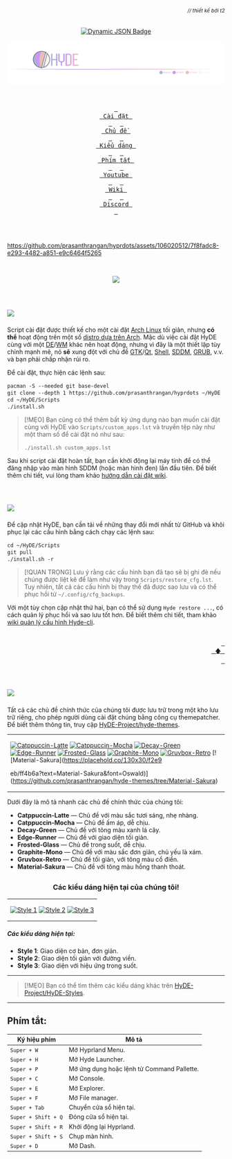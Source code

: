 ###### *<div align="right"><sub>// thiết kế bởi t2</sub></div>*
<div align = center>
    <a href="https://discord.gg/AYbJ9MJez7">
<img alt="Dynamic JSON Badge" src="https://img.shields.io/badge/dynamic/json?url=https%3A%2F%2Fdiscordapp.com%2Fapi%2Finvites%2FmT5YqjaJFh%3Fwith_counts%3Dtrue&query=%24.approximate_member_count&suffix=%20members&style=for-the-badge&logo=discord&logoSize=auto&label=The%20HyDe%20Project&labelColor=ebbcba&color=c79bf0">
    </a>
</div>


<div align="center">

![hyde_banner](https://raw.githubusercontent.com/prasanthrangan/hyprdots/main/Source/assets/hyde_banner.png)

<br>

  <a href="#installation"><kbd> <br> Cài đặt <br> </kbd></a>&ensp;&ensp;
  <a href="#themes"><kbd> <br> Chủ đề <br> </kbd></a>&ensp;&ensp;
  <a href="#styles"><kbd> <br> Kiểu dáng <br> </kbd></a>&ensp;&ensp;
  <a href="#keybindings"><kbd> <br> Phím tắt <br> </kbd></a>&ensp;&ensp;
  <a href="https://www.youtube.com/watch?v=2rWqdKU1vu8&list=PLt8rU_ebLsc5yEHUVsAQTqokIBMtx3RFY&index=1"><kbd> <br> Youtube <br> </kbd></a>&ensp;&ensp;
  <a href="https://github.com/prasanthrangan/hyprdots/wiki"><kbd> <br> Wiki <br> </kbd></a>&ensp;&ensp;
  <a href="https://discord.gg/qWehcFJxPa"><kbd> <br> Discord <br> </kbd></a>

</div><br><br>

https://github.com/prasanthrangan/hyprdots/assets/106020512/7f8fadc8-e293-4482-a851-e9c6464f5265

<br><div align="center"><img width="12%" src="Source/assets/Arch.svg"/><br></div>

<a id="installation"></a>  
<img src="Source/assets/Installation.gif" width="200"/>
---

Script cài đặt được thiết kế cho một cài đặt [Arch Linux](https://wiki.archlinux.org/title/Arch_Linux) tối giản, nhưng **có thể** hoạt động trên một số [distro dựa trên Arch](https://wiki.archlinux.org/title/Arch-based_distributions).
Mặc dù việc cài đặt HyDE cùng với một [DE](https://wiki.archlinux.org/title/Desktop_environment)/[WM](https://wiki.archlinux.org/title/Window_manager) khác nên hoạt động, nhưng vì đây là một thiết lập tùy chỉnh mạnh mẽ, nó **sẽ** xung đột với chủ đề [GTK](https://wiki.archlinux.org/title/GTK)/[Qt](https://wiki.archlinux.org/title/Qt), [Shell](https://wiki.archlinux.org/title/Command-line_shell), [SDDM](https://wiki.archlinux.org/title/SDDM), [GRUB](https://wiki.archlinux.org/title/GRUB), v.v. và bạn phải chấp nhận rủi ro.

Để cài đặt, thực hiện các lệnh sau:

```shell
pacman -S --needed git base-devel
git clone --depth 1 https://github.com/prasanthrangan/hyprdots ~/HyDE
cd ~/HyDE/Scripts
./install.sh
```

> [!MẸO]
> Bạn cũng có thể thêm bất kỳ ứng dụng nào bạn muốn cài đặt cùng với HyDE vào `Scripts/custom_apps.lst` và truyền tệp này như một tham số để cài đặt nó như sau:
>
> ```shell
> ./install.sh custom_apps.lst
> ```

Sau khi script cài đặt hoàn tất, bạn cần khởi động lại máy tính để có thể đăng nhập vào màn hình SDDM (hoặc màn hình đen) lần đầu tiên.
Để biết thêm chi tiết, vui lòng tham khảo [hướng dẫn cài đặt wiki](https://github.com/prasanthrangan/hyprdots/wiki/Installation).

<a id="updating"></a>  
<img src="Source/assets/Updating.gif" width="200"/>
---

Để cập nhật HyDE, bạn cần tải về những thay đổi mới nhất từ GitHub và khôi phục lại các cấu hình bằng cách chạy các lệnh sau:

```shell
cd ~/HyDE/Scripts
git pull
./install.sh -r
```

> [!QUAN TRỌNG]
> Lưu ý rằng các cấu hình bạn đã tạo sẽ bị ghi đè nếu chúng được liệt kê để làm như vậy trong `Scripts/restore_cfg.lst`.
> Tuy nhiên, tất cả các cấu hình bị thay thế đã được sao lưu và có thể phục hồi từ `~/.config/cfg_backups`.

Với một tùy chọn cập nhật thứ hai, bạn có thể sử dụng `Hyde restore ...`, có cách quản lý phục hồi và sao lưu tốt hơn.
Để biết thêm chi tiết, tham khảo [wiki quản lý cấu hình Hyde-cli](https://github.com/kRHYME7/Hyde-cli/wiki/Dots-Management).

<div align="right">
  <br>
  <a href="#-design-by-t2"><kbd> <br> 🡅 <br> </kbd></a>
</div>

<a id="themes"></a>  
<img src="Source/assets/Themes.gif" width="200"/>
---

Tất cả các chủ đề chính thức của chúng tôi được lưu trữ trong một kho lưu trữ riêng, cho phép người dùng cài đặt chúng bằng công cụ themepatcher.
Để biết thêm thông tin, truy cập [HyDE-Project/hyde-themes](https://github.com/HyDE-Project/hyde-themes). 

<div align="center">
  <table><tr><td>

[![Catppuccin-Latte](https://placehold.co/130x30/dd7878/eff1f5?text=Catppuccin-Latte&font=Oswald)](https://github.com/prasanthrangan/hyde-themes/tree/Catppuccin-Latte)
[![Catppuccin-Mocha](https://placehold.co/130x30/b4befe/11111b?text=Catppuccin-Mocha&font=Oswald)](https://github.com/prasanthrangan/hyde-themes/tree/Catppuccin-Mocha)
[![Decay-Green](https://placehold.co/130x30/90ceaa/151720?text=Decay-Green&font=Oswald)](https://github.com/prasanthrangan/hyde-themes/tree/Decay-Green)
[![Edge-Runner](https://placehold.co/130x30/fada16/000000?text=Edge-Runner&font=Oswald)](https://github.com/prasanthrangan/hyde-themes/tree/Edge-Runner)
[![Frosted-Glass](https://placehold.co/130x30/7ed6ff/1e4c84?text=Frosted-Glass&font=Oswald)](https://github.com/prasanthrangan/hyde-themes/tree/Frosted-Glass)
[![Graphite-Mono](https://placehold.co/130x30/a6a6a6/262626?text=Graphite-Mono&font=Oswald)](https://github.com/prasanthrangan/hyde-themes/tree/Graphite-Mono)
[![Gruvbox-Retro](https://placehold.co/130x30/475437/B5CC97?text=Gruvbox-Retro&font=Oswald)](https://github.com/prasanthrangan/hyde-themes/tree/Gruvbox-Retro)
[![Material-Sakura](https://placehold.co/130x30/f2e9

eb/ff4b6a?text=Material-Sakura&font=Oswald)](https://github.com/prasanthrangan/hyde-themes/tree/Material-Sakura)

  </td></tr></table>
</div>

Dưới đây là mô tả nhanh các chủ đề chính thức của chúng tôi:

- **Catppuccin-Latte** — Chủ đề với màu sắc tươi sáng, nhẹ nhàng.
- **Catppuccin-Mocha** — Chủ đề ấm áp, dễ chịu.
- **Decay-Green** — Chủ đề với tông màu xanh lá cây.
- **Edge-Runner** — Chủ đề với giao diện tối giản.
- **Frosted-Glass** — Chủ đề trong suốt, dễ chịu.
- **Graphite-Mono** — Chủ đề với màu sắc đơn giản, chủ yếu là xám.
- **Gruvbox-Retro** — Chủ đề tối giản, với tông màu cổ điển.
- **Material-Sakura** — Chủ đề với tông màu hồng thanh thoát.

<a id="styles"></a>  
---

<div align="center">

### Các kiểu dáng hiện tại của chúng tôi!

<table><tr><td>

[![Style 1](https://placehold.co/130x30/70a8af/23282e?text=Style%201&font=Oswald)](https://github.com/prasanthrangan/hyde-themes/tree/Style-1)
[![Style 2](https://placehold.co/130x30/dfaddd/732b5b?text=Style%202&font=Oswald)](https://github.com/prasanthrangan/hyde-themes/tree/Style-2)
[![Style 3](https://placehold.co/130x30/f0ef8c/2b3847?text=Style%203&font=Oswald)](https://github.com/prasanthrangan/hyde-themes/tree/Style-3)

</td></tr></table>

</div>

##### Các kiểu dáng hiện tại:
- **Style 1**: Giao diện cơ bản, đơn giản.
- **Style 2**: Giao diện tối giản với đường viền.
- **Style 3**: Giao diện với hiệu ứng trong suốt. 

---

> [!MẸO]
> Bạn có thể tìm thêm các kiểu dáng khác trên [HyDE-Project/HyDE-Styles](https://github.com/HyDE-Project/HyDE-Styles).

<a id="keybindings"></a>  

---

## Phím tắt:

| Ký hiệu phím        | Mô tả                                                                 |
|---------------------|------------------------------------------------------------------------|
| `Super + W`          | Mở Hyprland Menu.                                                      |
| `Super + H`          | Mở Hyde Launcher.                                                      |
| `Super + P`          | Mở ứng dụng hoặc lệnh từ Command Pallette.                              |
| `Super + C`          | Mở Console.                                                           |
| `Super + E`          | Mở Explorer.                                                          |
| `Super + F`          | Mở File manager.                                                      |
| `Super + Tab`        | Chuyển cửa sổ hiện tại.                                               |
| `Super + Shift + Q`  | Đóng cửa sổ hiện tại.                                                 |
| `Super + Shift + R`  | Khởi động lại Hyprland.                                               |
| `Super + Shift + S`  | Chụp màn hình.                                                       |
| `Super + D`          | Mở Dash.                                                              |
